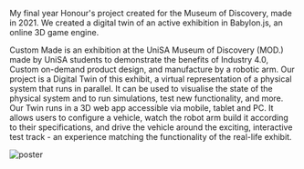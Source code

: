 ﻿My final year Honour's project created for the Museum of Discovery, made in 2021.
 We created a digital twin of an active exhibition in Babylon.js, an online 3D game engine.

 Custom Made is an exhibition at the UniSA Museum of Discovery (MOD.) made by UniSA students to demonstrate the benefits of Industry 4.0, Custom on-demand product design, and manufacture by a robotic arm. Our project is a Digital Twin of this exhibit, a virtual representation of a physical system that runs in parallel. It can be used to visualise the state of the physical system and to run simulations, test new functionality, and more. Our Twin runs in a 3D web app accessible via mobile, tablet and PC. It allows users to configure a vehicle, watch the robot arm build it according to their specifications, and drive the vehicle around the exciting, interactive test track - an experience matching the functionality of the real-life exhibit.

![poster](https://github.com/caseyboller/DigitalTwinMOD/assets/36660680/00dde0c7-86eb-4222-84d3-4018caff260e)
